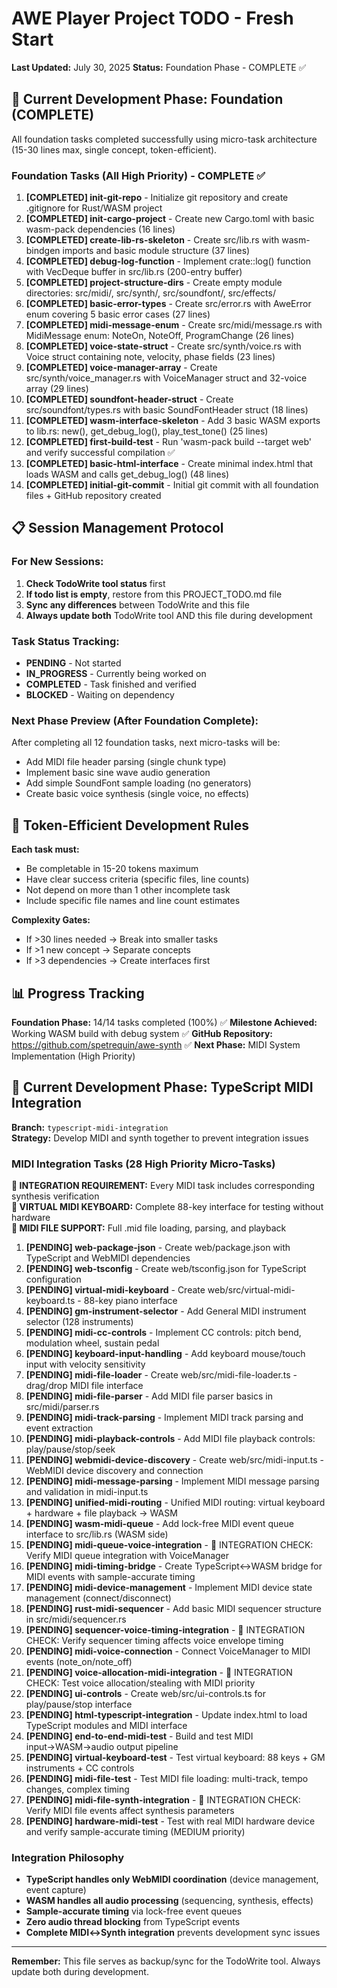 # AWE Player Project TODO - Fresh Start

**Last Updated:** July 30, 2025
**Status:** Foundation Phase - COMPLETE ✅

## 🎯 Current Development Phase: Foundation (COMPLETE)

All foundation tasks completed successfully using micro-task architecture (15-30 lines max, single concept, token-efficient).

### **Foundation Tasks (All High Priority) - COMPLETE ✅**

1. **[COMPLETED] init-git-repo** - Initialize git repository and create .gitignore for Rust/WASM project
2. **[COMPLETED] init-cargo-project** - Create new Cargo.toml with basic wasm-pack dependencies (16 lines)
3. **[COMPLETED] create-lib-rs-skeleton** - Create src/lib.rs with wasm-bindgen imports and basic module structure (37 lines)
4. **[COMPLETED] debug-log-function** - Implement crate::log() function with VecDeque buffer in src/lib.rs (200-entry buffer)
5. **[COMPLETED] project-structure-dirs** - Create empty module directories: src/midi/, src/synth/, src/soundfont/, src/effects/
6. **[COMPLETED] basic-error-types** - Create src/error.rs with AweError enum covering 5 basic error cases (27 lines)
7. **[COMPLETED] midi-message-enum** - Create src/midi/message.rs with MidiMessage enum: NoteOn, NoteOff, ProgramChange (26 lines)
8. **[COMPLETED] voice-state-struct** - Create src/synth/voice.rs with Voice struct containing note, velocity, phase fields (23 lines)
9. **[COMPLETED] voice-manager-array** - Create src/synth/voice_manager.rs with VoiceManager struct and 32-voice array (29 lines)
10. **[COMPLETED] soundfont-header-struct** - Create src/soundfont/types.rs with basic SoundFontHeader struct (18 lines)
11. **[COMPLETED] wasm-interface-skeleton** - Add 3 basic WASM exports to lib.rs: new(), get_debug_log(), play_test_tone() (25 lines)
12. **[COMPLETED] first-build-test** - Run 'wasm-pack build --target web' and verify successful compilation ✅
13. **[COMPLETED] basic-html-interface** - Create minimal index.html that loads WASM and calls get_debug_log() (48 lines)
14. **[COMPLETED] initial-git-commit** - Initial git commit with all foundation files + GitHub repository created

## 📋 Session Management Protocol

### **For New Sessions:**
1. **Check TodoWrite tool status** first
2. **If todo list is empty**, restore from this PROJECT_TODO.md file
3. **Sync any differences** between TodoWrite and this file
4. **Always update both** TodoWrite tool AND this file during development

### **Task Status Tracking:**
- **PENDING** - Not started
- **IN_PROGRESS** - Currently being worked on
- **COMPLETED** - Task finished and verified
- **BLOCKED** - Waiting on dependency

### **Next Phase Preview (After Foundation Complete):**
After completing all 12 foundation tasks, next micro-tasks will be:
- Add MIDI file header parsing (single chunk type)
- Implement basic sine wave audio generation
- Add simple SoundFont sample loading (no generators)
- Create basic voice synthesis (single voice, no effects)

## 🎯 Token-Efficient Development Rules

**Each task must:**
- Be completable in 15-20 tokens maximum
- Have clear success criteria (specific files, line counts)
- Not depend on more than 1 other incomplete task
- Include specific file names and line count estimates

**Complexity Gates:**
- If >30 lines needed → Break into smaller tasks
- If >1 new concept → Separate concepts
- If >3 dependencies → Create interfaces first

## 📊 Progress Tracking

**Foundation Phase:** 14/14 tasks completed (100%) ✅
**Milestone Achieved:** Working WASM build with debug system ✅
**GitHub Repository:** https://github.com/spetrequin/awe-synth ✅
**Next Phase:** MIDI System Implementation (High Priority)

## 🎹 Current Development Phase: TypeScript MIDI Integration

**Branch:** `typescript-midi-integration`  
**Strategy:** Develop MIDI and synth together to prevent integration issues

### **MIDI Integration Tasks (28 High Priority Micro-Tasks)**

**🚨 INTEGRATION REQUIREMENT:** Every MIDI task includes corresponding synthesis verification  
**🎹 VIRTUAL MIDI KEYBOARD:** Complete 88-key interface for testing without hardware  
**🎼 MIDI FILE SUPPORT:** Full .mid file loading, parsing, and playback

1. **[PENDING] web-package-json** - Create web/package.json with TypeScript and WebMIDI dependencies
2. **[PENDING] web-tsconfig** - Create web/tsconfig.json for TypeScript configuration  
3. **[PENDING] virtual-midi-keyboard** - Create web/src/virtual-midi-keyboard.ts - 88-key piano interface
4. **[PENDING] gm-instrument-selector** - Add General MIDI instrument selector (128 instruments)
5. **[PENDING] midi-cc-controls** - Implement CC controls: pitch bend, modulation wheel, sustain pedal
6. **[PENDING] keyboard-input-handling** - Add keyboard mouse/touch input with velocity sensitivity
7. **[PENDING] midi-file-loader** - Create web/src/midi-file-loader.ts - drag/drop MIDI file interface
8. **[PENDING] midi-file-parser** - Add MIDI file parser basics in src/midi/parser.rs  
9. **[PENDING] midi-track-parsing** - Implement MIDI track parsing and event extraction
10. **[PENDING] midi-playback-controls** - Add MIDI file playback controls: play/pause/stop/seek
11. **[PENDING] webmidi-device-discovery** - Create web/src/midi-input.ts - WebMIDI device discovery and connection
12. **[PENDING] midi-message-parsing** - Implement MIDI message parsing and validation in midi-input.ts
13. **[PENDING] unified-midi-routing** - Unified MIDI routing: virtual keyboard + hardware + file playback → WASM
14. **[PENDING] wasm-midi-queue** - Add lock-free MIDI event queue interface to src/lib.rs (WASM side)
15. **[PENDING] midi-queue-voice-integration** - 🔄 INTEGRATION CHECK: Verify MIDI queue integration with VoiceManager
16. **[PENDING] midi-timing-bridge** - Create TypeScript↔WASM bridge for MIDI events with sample-accurate timing
17. **[PENDING] midi-device-management** - Implement MIDI device state management (connect/disconnect)
18. **[PENDING] rust-midi-sequencer** - Add basic MIDI sequencer structure in src/midi/sequencer.rs
19. **[PENDING] sequencer-voice-timing-integration** - 🔄 INTEGRATION CHECK: Verify sequencer timing affects voice envelope timing
20. **[PENDING] midi-voice-connection** - Connect VoiceManager to MIDI events (note_on/note_off)
21. **[PENDING] voice-allocation-midi-integration** - 🔄 INTEGRATION CHECK: Test voice allocation/stealing with MIDI priority
22. **[PENDING] ui-controls** - Create web/src/ui-controls.ts for play/pause/stop interface
23. **[PENDING] html-typescript-integration** - Update index.html to load TypeScript modules and MIDI interface
24. **[PENDING] end-to-end-midi-test** - Build and test MIDI input→WASM→audio output pipeline
25. **[PENDING] virtual-keyboard-test** - Test virtual keyboard: 88 keys + GM instruments + CC controls
26. **[PENDING] midi-file-test** - Test MIDI file loading: multi-track, tempo changes, complex timing
27. **[PENDING] midi-file-synth-integration** - 🔄 INTEGRATION CHECK: Verify MIDI file events affect synthesis parameters
28. **[PENDING] hardware-midi-test** - Test with real MIDI hardware device and verify sample-accurate timing (MEDIUM priority)

### **Integration Philosophy**
- **TypeScript handles only WebMIDI coordination** (device management, event capture)
- **WASM handles all audio processing** (sequencing, synthesis, effects)
- **Sample-accurate timing** via lock-free event queues
- **Zero audio thread blocking** from TypeScript events
- **Complete MIDI↔Synth integration** prevents development sync issues

---
**Remember:** This file serves as backup/sync for the TodoWrite tool. Always update both during development.